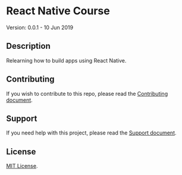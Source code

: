 # React Native Course

Version: 0.0.1 - 10 Jun 2019

## Description

Relearning how to build apps using React Native.

## Contributing

If you wish to contribute to this repo, please read the [Contributing document](.github/CONTRIBUTING.md).

## Support

If you need help with this project, please read the [Support document](.github/SUPPORT.md).

## License

[MIT License](LICENSE).

